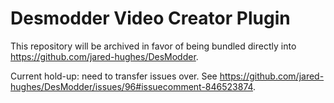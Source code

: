 # Desmodder Video Creator Plugin

This repository will be archived in favor of being bundled directly into https://github.com/jared-hughes/DesModder.

Current hold-up: need to transfer issues over. See https://github.com/jared-hughes/DesModder/issues/96#issuecomment-846523874.
